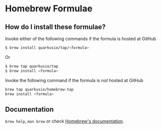 # Homebrew Formulae

## How do I install these formulae?
Invoke either of the following commands if the formula is hosted at GitHub

```sh
$ brew install quarkusio/tap/<formula>
```

Or

```sh
$ brew tap quarkusio/tap
$ brew install <formula>
```

Invoke the following command if the formula is *not* hosted at GitHub

```sh
brew tap quarkusio/homebrew-tap 
brew install <formula>
```

## Documentation
`brew help`, `man brew` or check [Homebrew's documentation](https://docs.brew.sh).